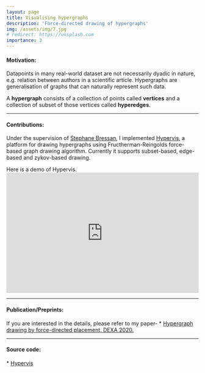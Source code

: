 ```yaml
---
layout: page
title: Visualising hypergraphs
description: 'Force-directed drawing of hypergraphs'
img: /assets/img/7.jpg
# redirect: https://unsplash.com
importance: 3
---
```


<h4>Motivation: </h4> 
<p>Datapoints in many real-world dataset are not necessarily dyadic in nature, e.g. relation between authors in a scientific article. 
Hypergraphs are generalisation of graphs that can naturally represent such data.</p>
A <b>hypergraph</b> consists of a collection of points called <b>vertices</b> and a collection of subset of those vertices called <b>hyperedges</b>. 

<hr>
<h4> Contributions: </h4>
<!-- <p> In order to visualise such data, we propose algorithms for drawing hypergraphs in 2D. In order to quantitatively measure quality of the visualisation we propose metrics.</p> -->

<p> Under the supervision of <a href="https://www.comp.nus.edu.sg/~steph/"> Stephane Bressan</a>, I implemented <a href = "https://github.com/toggled/Hypervis"> Hypervis</a>, a platform for drawing hypergraphs using Fructherman-Reingolds force-based graph drawing algorithm. Currently it supports subset-based, edge-based and zykov-based drawing. </p>

<div class = "caption"> Here is a demo of Hypervis. </div>
<iframe width="100%" height="315" src="https://www.youtube.com/embed/16iXlXGsUf4" frameborder="0" allow="autoplay; encrypted-media" allowfullscreen> </iframe>

<hr>

<h4> Publication/Preprints: </h4>
If you are interested in the details, please refer to my paper-
* <a href="https://link.springer.com/chapter/10.1007/978-3-319-64471-4_31"> Hypergraph drawing by force-directed placement, DEXA 2020.</a>
<hr>
<h4> Source code: </h4>
* <a href = "https://github.com/toggled/Hypervis"> Hypervis </a> 


<!-- Every project has a beautiful feature showcase page.
It's easy to include images in a flexible 3-column grid format.
Make your photos 1/3, 2/3, or full width.

To give your project a background in the portfolio page, just add the img tag to the front matter like so:

    ---
    layout: page
    title: project
    description: a project with a background image
    img: /assets/img/12.jpg
    ---

<div class="row">
    <div class="col-sm mt-3 mt-md-0">
        <img class="img-fluid rounded z-depth-1" src="{{ '/assets/img/1.jpg' | relative_url }}" alt="" title="example image"/>
    </div>
    <div class="col-sm mt-3 mt-md-0">
        <img class="img-fluid rounded z-depth-1" src="{{ '/assets/img/3.jpg' | relative_url }}" alt="" title="example image"/>
    </div>
    <div class="col-sm mt-3 mt-md-0">
        <img class="img-fluid rounded z-depth-1" src="{{ '/assets/img/5.jpg' | relative_url }}" alt="" title="example image"/>
    </div>
</div>
<div class="caption">
    Caption photos easily. On the left, a road goes through a tunnel. Middle, leaves artistically fall in a hipster photoshoot. Right, in another hipster photoshoot, a lumberjack grasps a handful of pine needles.
</div>
<div class="row">
    <div class="col-sm mt-3 mt-md-0">
        <img class="img-fluid rounded z-depth-1" src="{{ '/assets/img/5.jpg' | relative_url }}" alt="" title="example image"/>
    </div>
</div>
<div class="caption">
    This image can also have a caption. It's like magic.
</div>

You can also put regular text between your rows of images.
Say you wanted to write a little bit about your project before you posted the rest of the images.
You describe how you toiled, sweated, *bled* for your project, and then... you reveal it's glory in the next row of images.


<div class="row justify-content-sm-center">
    <div class="col-sm-8 mt-3 mt-md-0">
        <img class="img-fluid rounded z-depth-1" src="{{ '/assets/img/6.jpg' | relative_url }}" alt="" title="example image"/>
    </div>
    <div class="col-sm-4 mt-3 mt-md-0">
        <img class="img-fluid rounded z-depth-1" src="{{ '/assets/img/11.jpg' | relative_url }}" alt="" title="example image"/>
    </div>
</div>
<div class="caption">
    You can also have artistically styled 2/3 + 1/3 images, like these.
</div>


The code is simple.
Just wrap your images with `<div class="col-sm">` and place them inside `<div class="row">` (read more about the <a href="https://getbootstrap.com/docs/4.4/layout/grid/" target="_blank">Bootstrap Grid</a> system).
To make images responsive, add `img-fluid` class to each; for rounded corners and shadows use `rounded` and `z-depth-1` classes.
Here's the code for the last row of images above:

```html
<div class="row justify-content-sm-center">
    <div class="col-sm-8 mt-3 mt-md-0">
        <img class="img-fluid rounded z-depth-1" src="{{ '/assets/img/6.jpg' | relative_url }}" alt="" title="example image"/>
    </div>
    <div class="col-sm-4 mt-3 mt-md-0">
        <img class="img-fluid rounded z-depth-1" src="{{ '/assets/img/11.jpg' | relative_url }}" alt="" title="example image"/>
    </div>
</div>
``` -->
